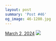 ```yaml
---
layout: post
summary: 'Post #46'
og_image: 46-1280.jpg
---
```


<p>
  <time>
    <a href="/46">March 2, 2024</a>
  </time>
  <a href="/46">
    <img src="{{ site.assets_url }}/46-640.jpg" srcset="{{ site.assets_url }}/46-320.jpg 320w, {{ site.assets_url }}/46-640.jpg 640w, {{ site.assets_url }}/46-960.jpg 960w, {{ site.assets_url }}/46-1280.jpg 1280w" sizes="(min-width: 700px) 50vw, calc(100vw - 2rem)" />
  </a>
</p>
